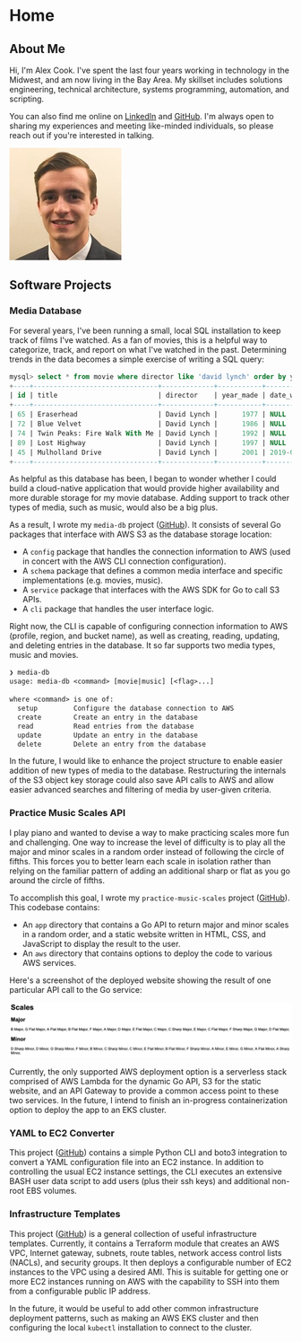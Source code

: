 # Home

## About Me

Hi, I'm Alex Cook. I've spent the last four years working in technology in the Midwest, and am now living in the Bay Area. My skillset includes solutions engineering, technical architecture, systems programming, automation, and scripting.

You can also find me online on [LinkedIn](https://www.linkedin.com/in/alexpcook/) and [GitHub](https://github.com/alexpcook/). I'm always open to sharing my experiences and meeting like-minded individuals, so please reach out if you're interested in talking.

![Alex Cook](https://raw.githubusercontent.com/alexpcook/alexpcook.github.io/main/assets/images/me.jpg)

## Software Projects

### Media Database

For several years, I've been running a small, local SQL installation to keep track of films I've watched. As a fan of movies, this is a helpful way to categorize, track, and report on what I've watched in the past. Determining trends in the data becomes a simple exercise of writing a SQL query:

```sql
mysql> select * from movie where director like 'david lynch' order by year_made;
+----+-------------------------------+-------------+-----------+--------------+
| id | title                         | director    | year_made | date_watched |
+----+-------------------------------+-------------+-----------+--------------+
| 65 | Eraserhead                    | David Lynch |      1977 | NULL         |
| 72 | Blue Velvet                   | David Lynch |      1986 | NULL         |
| 74 | Twin Peaks: Fire Walk With Me | David Lynch |      1992 | NULL         |
| 89 | Lost Highway                  | David Lynch |      1997 | NULL         |
| 45 | Mulholland Drive              | David Lynch |      2001 | 2019-03-29   |
+----+-------------------------------+-------------+-----------+--------------+
```

As helpful as this database has been, I began to wonder whether I could build a cloud-native application that would provide higher availability and more durable storage for my movie database. Adding support to track other types of media, such as music, would also be a big plus.

As a result, I wrote my `media-db` project ([GitHub](https://github.com/alexpcook/media-db)). It consists of several Go packages that interface with AWS S3 as the database storage location:

* A `config` package that handles the connection information to AWS (used in concert with the AWS CLI connection configuration).
* A `schema` package that defines a common media interface and specific implementations (e.g. movies, music).
* A `service` package that interfaces with the AWS SDK for Go to call S3 APIs.
* A `cli` package that handles the user interface logic.

Right now, the CLI is capable of configuring connection information to AWS (profile, region, and bucket name), as well as creating, reading, updating, and deleting entries in the database. It so far supports two media types, music and movies.

```plain
❯ media-db
usage: media-db <command> [movie|music] [<flag>...]

where <command> is one of:
  setup         Configure the database connection to AWS
  create        Create an entry in the database
  read          Read entries from the database
  update        Update an entry in the database
  delete        Delete an entry from the database
```

In the future, I would like to enhance the project structure to enable easier addition of new types of media to the database. Restructuring the internals of the S3 object key storage could also save API calls to AWS and allow easier advanced searches and filtering of media by user-given criteria.

### Practice Music Scales API

I play piano and wanted to devise a way to make practicing scales more fun and challenging. One way to increase the level of difficulty is to play all the major and minor scales in a random order instead of following the circle of fifths. This forces you to better learn each scale in isolation rather than relying on the familiar pattern of adding an additional sharp or flat as you go around the circle of fifths.

To accomplish this goal, I wrote my `practice-music-scales` project ([GitHub](https://github.com/alexpcook/practice-music-scales)). This codebase contains:

* An `app` directory that contains a Go API to return major and minor scales in a random order, and a static website written in HTML, CSS, and JavaScript to display the result to the user.
* An `aws` directory that contains options to deploy the code to various AWS services.

Here's a screenshot of the deployed website showing the result of one particular API call to the Go service:

![practice-music-scales example](https://raw.githubusercontent.com/alexpcook/alexpcook.github.io/main/assets/images/scales.png)

Currently, the only supported AWS deployment option is a serverless stack comprised of AWS Lambda for the dynamic Go API, S3 for the static website, and an API Gateway to provide a common access point to these two services. In the future, I intend to finish an in-progress containerization option to deploy the app to an EKS cluster.

### YAML to EC2 Converter

This project ([GitHub](https://github.com/alexpcook/ec2yaml)) contains a simple Python CLI and boto3 integration to convert a YAML configuration file into an EC2 instance. In addition to controlling the usual EC2 instance settings, the CLI executes an extensive BASH user data script to add users (plus their ssh keys) and additional non-root EBS volumes.

### Infrastructure Templates

This project ([GitHub](https://github.com/alexpcook/infrastructure-templates)) is a general collection of useful infrastructure templates. Currently, it contains a Terraform module that creates an AWS VPC, Internet gateway, subnets, route tables, network access control lists (NACLs), and security groups. It then deploys a configurable number of EC2 instances to the VPC using a desired AMI. This is suitable for getting one or more EC2 instances running on AWS with the capability to SSH into them from a configurable public IP address.

In the future, it would be useful to add other common infrastructure deployment patterns, such as making an AWS EKS cluster and then configuring the local `kubectl` installation to connect to the cluster.
